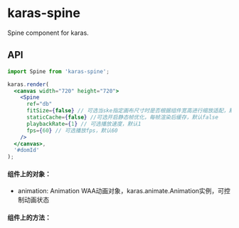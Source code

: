 # karas-spine
Spine component for karas.

## API
```jsx
import Spine from 'karas-spine';

karas.render(
  <canvas width="720" height="720">
    <Spine
      ref="db"
      fitSize={false} // 可选当ske指定画布尺寸时是否根据组件宽高进行缩放适配，默认false
      staticCache={false} //可选开启静态帧优化，每帧渲染后缓存，默认false
      playbackRate={1} // 可选播放速度，默认1
      fps={60} // 可选播放fps，默认60
    />
  </canvas>,
  '#domId'
);
```
#### 组件上的对象：
* animation: Animation WAA动画对象，karas.animate.Animation实例，可控制动画状态
#### 组件上的方法：
